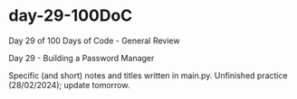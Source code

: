 # day-29-100DoC
Day 29 of 100 Days of Code - General Review

Day 29 - Building a Password Manager

Specific (and short) notes and titles written in main.py. 
  Unfinished practice (28/02/2024); update tomorrow.
